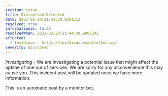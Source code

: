 ```yaml
---
section: issue
title: Disruption Detected
date: 2022-02-26T21:43:30.050131Z
resolved: true
informational: false
resolvedWhen: 2022-02-26T21:44:39.900739Z
affected:
  - Invidious - https://invidious.esmailelbob.xyz
severity: disrupted
---
```

*Investigating* - We are investigating a potential issue that might affect the uptime of one our of services. We are sorry for any inconvenience this may cause you. This incident post will be updated once we have more information.

This is an automatic post by a monitor bot.
        